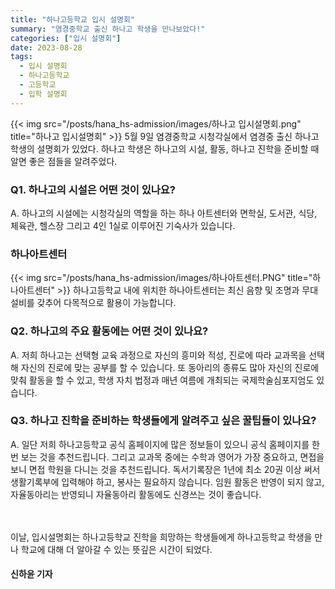 ```yaml
---
title: "하나고등학교 입시 설명회"
summary: "염경중학교 출신 하나고 학생을 만나보았다!"
categories: ["입시 설명회"]
date: 2023-08-28
tags:
  - 입시 설명회
  - 하나고등학교
  - 고등학교
  - 입학 설명회
---
```


{{< img src="/posts/hana_hs-admission/images/하나고 입시설명회.png" title="하나고 입시설명회" >}}
5월 9일 염경중학교 시청각실에서 염경중 출신 하나고 학생의 설명회가 있었다. 하나고 학생은 하나고의 시설, 활동, 하나고 진학을 준비할 때 알면 좋은 점들을 알려주었다.

### Q1. 하나고의 시설은 어떤 것이 있나요?

A. 하나고의 시설에는 시청각실의 역할을 하는 하나 아트센터와 면학실, 도서관, 식당, 체육관, 헬스장 그리고 4인 1실로 이루어진 기숙사가 있습니다.

### 하나아트센터

{{< img src="/posts/hana_hs-admission/images/하나아트센터.PNG" title="하나아트센터" >}}
하나고등학교 내에 위치한 하나아트센터는 최신 음향 및 조명과 무대설비를 갖추어 다목적으로 활용이 가능합니다.

### Q2. 하나고의 주요 활동에는 어떤 것이 있나요?

A. 저희 하나고는 선택형 교육 과정으로 자신의 흥미와 적성, 진로에 따라 교과목을 선택해 자신의 진로에 맞는 공부를 할 수 있습니다. 또 동아리의 종류도 많아 자신의 진로에 맞춰 활동을 할 수 있고, 학생 자치 법정과 매년 여름에 개최되는 국제학술심포지엄도 있습니다.

### Q3. 하나고 진학을 준비하는 학생들에게 알려주고 싶은 꿀팁들이 있나요?

A. 일단 저희 하나고등학교 공식 홈페이지에 많은 정보들이 있으니 공식 홈페이지를 한 번 보는 것을 추천드립니다. 그리고 교과목 중에는 수학과 영어가 가장 중요하고, 면접을 보니 면접 학원을 다니는 것을 추천드립니다. 독서기록장은 1년에 최소 20권 이상 써서 생활기록부에 입력해야 하고, 봉사는 필요하지 않습니다. 임원 활동은 반영이 되지 않고, 자율동아리는 반영되니 자율동아리 활동에도 신경쓰는 것이 좋습니다.

ㅤ

이날, 입시설명회는 하나고등학교 진학을 희망하는 학생들에게 하나고등학교 학생을 만나 학교에 대해 더 알아갈 수 있는 뜻깊은 시간이 되었다.

#### 신하윤 기자
